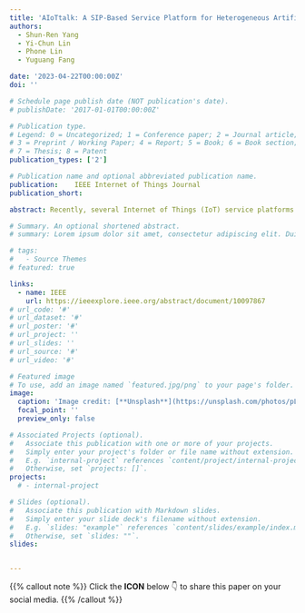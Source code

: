 ```yaml
---
title: 'AIoTtalk: A SIP-Based Service Platform for Heterogeneous Artificial Intelligence of Things Applications'
authors:
  - Shun-Ren Yang
  - Yi-Chun Lin
  - Phone Lin
  - Yuguang Fang

date: '2023-04-22T00:00:00Z'
doi: ''

# Schedule page publish date (NOT publication's date).
# publishDate: '2017-01-01T00:00:00Z'

# Publication type.
# Legend: 0 = Uncategorized; 1 = Conference paper; 2 = Journal article;
# 3 = Preprint / Working Paper; 4 = Report; 5 = Book; 6 = Book section;
# 7 = Thesis; 8 = Patent
publication_types: ['2']

# Publication name and optional abbreviated publication name.
publication: 	IEEE Internet of Things Journal
publication_short: 

abstract: Recently, several Internet of Things (IoT) service platforms have been proposed to facilitate IoT application deployment. These platforms typically utilize the lightweight MQTT or CoAP application protocol, optimized for massive IoT applications. Unfortunately, these protocols are not suitable for the emerging, more sophisticated Artificial Intelligence of Things (AIoT). Session initiation protocol (SIP), in contrast, is a signaling and controlling protocol for real-time multimedia sessions, and has been viewed as a better candidate to provide a full range support of different broadband, critical, and industrial AIoT applications. However, there exists no generic SIP-based AIoT service platform that supports creations and operations of heterogeneous AIoT applications with various quality of service. This article presents the first SIP-based AIoT service platform, AIoTtalk, that enables rapid development of scalar and multimedia AIoT applications. Moreover, we deploy an experimental testbed and two real SIP-based AIoT applications to demonstrate the applicability and the performance of our AIoTtalk under both the cloud and edge scenarios. The experimental results show that, together with accurate model predictions and edge-virtualization auto scaling, AIoTtalk guarantees low latency and high quality of experience for messaging and streaming-based AIoT applications.

# Summary. An optional shortened abstract.
# summary: Lorem ipsum dolor sit amet, consectetur adipiscing elit. Duis posuere tellus ac convallis placerat. Proin tincidunt magna sed ex sollicitudin condimentum.

# tags:
#   - Source Themes
# featured: true

links:
  - name: IEEE
    url: https://ieeexplore.ieee.org/abstract/document/10097867
# url_code: '#'
# url_dataset: '#'
# url_poster: '#'
# url_project: ''
# url_slides: ''
# url_source: '#'
# url_video: '#'

# Featured image
# To use, add an image named `featured.jpg/png` to your page's folder.
image:
  caption: 'Image credit: [**Unsplash**](https://unsplash.com/photos/pLCdAaMFLTE)'
  focal_point: ''
  preview_only: false

# Associated Projects (optional).
#   Associate this publication with one or more of your projects.
#   Simply enter your project's folder or file name without extension.
#   E.g. `internal-project` references `content/project/internal-project/index.md`.
#   Otherwise, set `projects: []`.
projects:
  # - internal-project

# Slides (optional).
#   Associate this publication with Markdown slides.
#   Simply enter your slide deck's filename without extension.
#   E.g. `slides: "example"` references `content/slides/example/index.md`.
#   Otherwise, set `slides: ""`.
slides:


---
```


{{% callout note %}}
Click the <b>ICON</b> below 👇 to share this paper on your social media.
{{% /callout %}}

<!-- Supplementary notes can be added here, including [code and math](https://wowchemy.com/docs/content/writing-markdown-latex/). -->
